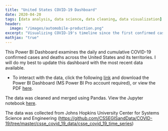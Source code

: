 ```yaml
---
title: "United States COVID-19 Dashboard"
date: 2020-04-20
tags: [data analysis, data science, data cleaning, data visualization]
header:
  image: "/images/automobile-production.png" 
excerpt: "Visualizing COVID-19's timeline since the first confirmed case and its impact on the United States"
mathjax: "true"
---
```

This Power BI Dashboard examines the daily and cumulative COVID-19 confirmed cases and deaths across the United States and its territories. I will do my best to update this dashboard with the most recent data available.
 
- To interact with the data, click the following [link](https://github.com/mdreck/mdreck.github.io/blob/master/covid_analysis/UScovid.pbix) and download the Power BI Dashboard (MS Power BI Pro account required), or view the PDF [here](https://github.com/mdreck/mdreck.github.io/blob/master/covid_analysis/UScovid.pdf).

The data was cleaned and merged using Pandas. View the Jupyter notebook [here](https://github.com/mdreck/mdreck.github.io/blob/master/covid_analysis/US_covid.ipynb).

The data was collected from Johns Hopkins University Center for Systems Science and Engineering (https://github.com/CSSEGISandData/COVID-19/tree/master/csse_covid_19_data/csse_covid_19_time_series)
